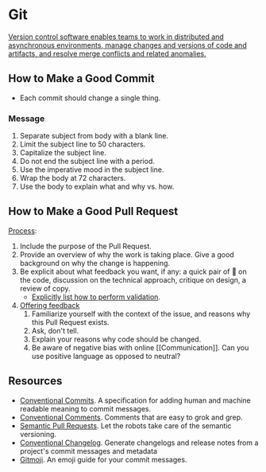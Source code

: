 # Git

[Version control software enables teams to work in distributed and asynchronous environments, manage changes and versions of code and artifacts, and resolve merge conflicts and related anomalies.](https://chris.beams.io/posts/git-commit/)

## How to Make a Good Commit

- Each commit should change a single thing.

### Message

1. Separate subject from body with a blank line.
1. Limit the subject line to 50 characters.
1. Capitalize the subject line.
1. Do not end the subject line with a period.
1. Use the imperative mood in the subject line.
1. Wrap the body at 72 characters.
1. Use the body to explain what and why vs. how.

## How to Make a Good Pull Request

[Process](https://github.blog/2015-01-21-how-to-write-the-perfect-pull-request/):

1. Include the purpose of the Pull Request.
2. Provide an overview of why the work is taking place. Give a good background on why the change is happening.
3. Be explicit about what feedback you want, if any: a quick pair of :eyes: on the code, discussion on the technical approach, critique on design, a review of copy.
	- [Explicitly list how to perform validation](https://www.brautaset.org/posts/levelling-up-pull-requests.html).
4. [Offering feedback](https://mtlynch.io/human-code-reviews-1/)
	1. Familiarize yourself with the context of the issue, and reasons why this Pull Request exists.
	1. Ask, don't tell.
	1. Explain your reasons why code should be changed.
	1. Be aware of negative bias with online [[Communication]]. Can you use positive language as opposed to neutral?

## Resources

- [Conventional Commits](https://www.conventionalcommits.org/). A specification for adding human and machine readable meaning to commit messages.
- [Conventional Comments](https://conventionalcomments.org/). Comments that are easy to grok and grep.
- [Semantic Pull Requests](https://github.com/zeke/semantic-pull-requests). Let the robots take care of the semantic versioning.
- [Conventional Changelog](https://github.com/conventional-changelog/conventional-changelog). Generate changelogs and release notes from a project's commit messages and metadata
- [Gitmoji](https://gitmoji.dev/). An emoji guide for your commit messages.
